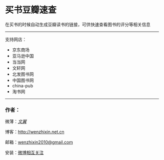 # 买书豆瓣速查

在买书的时候自动生成豆瓣读书的链接，可供快速查看图书的评分等相关信息

___

支持网店：

* 京东商场
* 亚马逊中国
* 当当网
* 文轩网
* 北发图书网
* 中国图书网
* china-pub
* 淘书网

___

### 作者：

微薄：[_文翼_](http://www.weibo.com/u/2292826740)

博客：http://wenzhixin.net.cn

邮箱：wenzhixin2010@gmail.com

安装：[微博相互关注](https://chrome.google.com/webstore/detail/%E4%B9%B0%E4%B9%A6%E8%B1%86%E7%93%A3%E9%80%9F%E6%9F%A5/epolamlfkepolmggcndpendancheikim)
